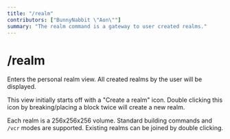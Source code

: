 ```yaml
---
title: "/realm"
contributors: ["BunnyNabbit \"Aon\""]
summary: "The realm command is a gateway to user created realms."
---
```


# /realm

Enters the personal realm view. All created realms by the user will be displayed.

This view initially starts off with a "Create a realm" icon. Double clicking this icon by breaking/placing a block twice will create a new realm.

Each realm is a 256x256x256 volume. Standard building commands and `/vcr` modes are supported. Existing realms can be joined by double clicking.
